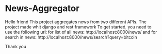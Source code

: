 # News-Aggregator
Hello friend
This project aggregates news from two different APIs.
The project made whit django and rest framework 
To get started, you need to use the following url:
for list of all news:
      http://localhost:8000/news/
and for search in news:
      http://localhost:8000/news/search?query=bitcoin
      
Thank you
